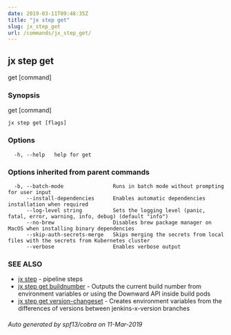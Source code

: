 ```yaml
---
date: 2019-03-11T09:48:35Z
title: "jx step get"
slug: jx_step_get
url: /commands/jx_step_get/
---
```

## jx step get

get [command]

### Synopsis

get [command]

```
jx step get [flags]
```

### Options

```
  -h, --help   help for get
```

### Options inherited from parent commands

```
  -b, --batch-mode                Runs in batch mode without prompting for user input
      --install-dependencies      Enables automatic dependencies installation when required
      --log-level string          Sets the logging level (panic, fatal, error, warning, info, debug) (default "info")
      --no-brew                   Disables brew package manager on MacOS when installing binary dependencies
      --skip-auth-secrets-merge   Skips merging the secrets from local files with the secrets from Kubernetes cluster
      --verbose                   Enables verbose output
```

### SEE ALSO

* [jx step](/commands/jx_step/)	 - pipeline steps
* [jx step get buildnumber](/commands/jx_step_get_buildnumber/)	 - Outputs the current build number from environment variables or using the Downward API inside build pods
* [jx step get version-changeset](/commands/jx_step_get_version-changeset/)	 - Creates environment variables from the differences of versions between jenkins-x-version branches

###### Auto generated by spf13/cobra on 11-Mar-2019
